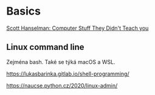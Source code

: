 Basics
======

[Scott Hanselman: Computer Stuff They Didn't Teach you](https://youtube.com/playlist?list=PL0M0zPgJ3HSesuPIObeUVQNbKqlw5U2Vr)


Linux command line
------------------

Zejména bash. Také se týká macOS a WSL.

https://lukasbarinka.gitlab.io/shell-programming/

https://naucse.python.cz/2020/linux-admin/

